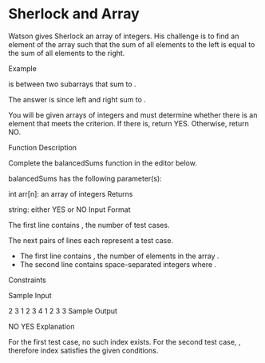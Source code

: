 # Sherlock and Array

Watson gives Sherlock an array of integers. His challenge is to find an element of the array such that the sum of all elements to the left is equal to the sum of all elements to the right.

Example

is between two subarrays that sum to .

The answer is since left and right sum to .

You will be given arrays of integers and must determine whether there is an element that meets the criterion. If there is, return YES. Otherwise, return NO.

Function Description

Complete the balancedSums function in the editor below.

balancedSums has the following parameter(s):

int arr[n]: an array of integers
Returns

string: either YES or NO
Input Format

The first line contains , the number of test cases.

The next pairs of lines each represent a test case.

- The first line contains , the number of elements in the array .
- The second line contains space-separated integers where .

Constraints

Sample Input

2
3
1 2 3
4
1 2 3 3
Sample Output

NO
YES
Explanation

For the first test case, no such index exists.
For the second test case, , therefore index satisfies the given conditions.

